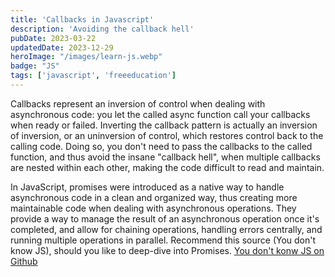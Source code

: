 ```yaml
---
title: 'Callbacks in Javascript'
description: 'Avoiding the callback hell'
pubDate: 2023-03-22
updatedDate: 2023-12-29
heroImage: "/images/learn-js.webp"
badge: "JS"
tags: ['javascript', 'freeeducation']
---
```


Callbacks represent an inversion of control when dealing with asynchronous code: you let the called async function call your callbacks when ready or failed. Inverting the callback pattern is actually an inversion of inversion, or an uninversion of control, which restores control back to the calling code. Doing so, you don't need to pass the callbacks to the called function, and thus avoid the insane "callback hell", when multiple callbacks are nested within each other, making the code difficult to read and maintain.

In JavaScript, promises were introduced as a native way to handle asynchronous code in a clean and organized way, thus creating more maintainable code when dealing with asynchronous operations. They provide a way to manage the result of an asynchronous operation once it's completed, and allow for chaining operations, handling errors centrally, and running multiple operations in parallel.
Recommend this source (You don't know JS), should you like to deep-dive into Promises. [You don't konw JS on Github](https://lnkd.in/e8UDyzaV)
